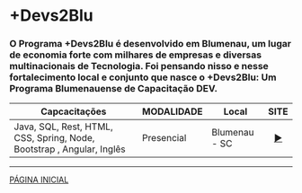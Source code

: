# +Devs2Blu

### O Programa +Devs2Blu é desenvolvido em Blumenau, um lugar de economia forte com milhares de empresas e diversas multinacionais de Tecnologia. Foi pensando nisso e nesse fortalecimento local e conjunto que nasce o +Devs2Blu: Um Programa Blumenauense de Capacitação DEV.
    
|Capcacitações| MODALIDADE |Local| SITE |
|------|------|------|------|
|Java, SQL, Rest, HTML, CSS, Spring, Node, Bootstrap , Angular, Inglês|Presencial|Blumenau - SC|<div align="center">[▶️](https://www.devs2blu.com.br/)</div>|


---
[PÁGINA INICIAL](https://github.com/seiler-emerson/Programas_Capacitacao_Dev)